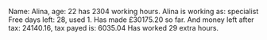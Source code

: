 Name: Alina, age: 22 has 2304 working hours.
Alina is working as: specialist
Free days left: 28, used 1.
Has made £30175.20 so far.
And money left after tax: 24140.16, tax payed is: 6035.04
Has worked 29 extra hours.
